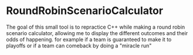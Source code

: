 # RoundRobinScenarioCalculator
The goal of this small tool is to repractice C++ while making a round robin scenario calculator, allowing me to display the different outcomes and their odds of happening. 
for example if a team is guaranteed to make it to playoffs or if a team can comeback by doing a "miracle run" 
